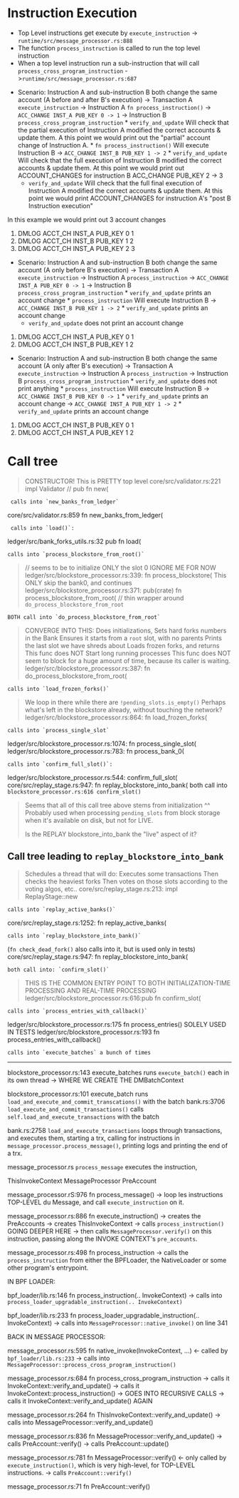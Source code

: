 # Instruction Execution
- Top Level instructions get execute by  `execute_instruction` -> `runtime/src/message_processor.rs:888`
- The function `process_instruction` is called to run the top level instruction
- When a top level instruction run a sub-instruction that will call `process_cross_program_instruction` ->`runtime/src/message_processor.rs:687`

* Scenario: Instruction A and sub-instruction B both change the same account (A before and after B's execution)
-> Transaction A `execute_instruction`
    -> Instruction A `fn process_instruction()`
        -> `ACC_CHANGE INST_A PUB_KEY 0 -> 1`
        ->  Instruction B `process_cross_program_instruction`
            * `verify_and_update`       Will check that the partial execution of Instruction A
                                        modified the correct accounts & update them. A this point we would print out
                                        the "partial" account change of Instruction A.
            * `fn process_instruction()`     Will execute Instruction B
            -> `ACC_CHANGE INST_B PUB_KEY 1 -> 2`
            * `verify_and_update`       Will check that the full execution of Instruction B
                                        modified the correct accounts & update them. At this point
                                        we would print out ACCOUNT_CHANGES for instruction B
        ACC_CHANGE PUB_KEY 2 -> 3
    * `verify_and_update`       Will check that the full final execution of Instruction A
                                modified the correct accounts & update them. At this point
                                we would print ACCOUNT_CHANGES for instruction A's "post B Instruction execution"

In this example we would print out 3 account changes
1) DMLOG ACCT_CH INST_A PUB_KEY 0 1
2) DMLOG ACCT_CH INST_B PUB_KEY 1 2
3) DMLOG ACCT_CH INST_A PUB_KEY 2 3

* Scenario: Instruction A and sub-instruction B both change the same account (A only before B's execution)
  -> Transaction A `execute_instruction`
    -> Instruction A `process_instruction`
        -> `ACC_CHANGE INST_A PUB_KEY 0 -> 1`
        ->  Instruction B `process_cross_program_instruction`
            * `verify_and_update` prints an account change
            * `process_instruction`     Will execute Instruction B
            -> `ACC_CHANGE INST_B PUB_KEY 1 -> 2`
            * `verify_and_update` prints an account change
    * `verify_and_update` does not print an account change

1) DMLOG ACCT_CH INST_A PUB_KEY 0 1
2) DMLOG ACCT_CH INST_B PUB_KEY 1 2

* Scenario: Instruction A and sub-instruction B both change the same account (A only after B's execution)
  -> Transaction A `execute_instruction`
    -> Instruction A `process_instruction`
        ->  Instruction B `process_cross_program_instruction`
            * `verify_and_update` does not print anything
            * `process_instruction`     Will execute Instruction B
            -> `ACC_CHANGE INST_B PUB_KEY 0 -> 1`
            * `verify_and_update` prints an account change
        -> `ACC_CHANGE INST_A PUB_KEY 1 -> 2`
        * `verify_and_update` prints an account change

1) DMLOG ACCT_CH INST_B PUB_KEY 0 1
2) DMLOG ACCT_CH INST_A PUB_KEY 1 2



# Call tree
> CONSTRUCTOR! This is PRETTY top level
core/src/validator.rs:221          impl Validator  // pub fn new(

     calls into `new_banks_from_ledger`

core/src/validator.rs:859          fn new_banks_from_ledger(

     calls into `load()`:

ledger/src/bank_forks_utils.rs:32   pub fn load(

    calls into `process_blockstore_from_root()`


> // seems to be to initialize ONLY the slot 0  IGNORE ME FOR NOW
ledger/src/blockstore_processor.rs:339:  fn process_blockstore(
> This ONLY skip the bank0, and continues
ledger/src/blockstore_processor.rs:371:  pub(crate) fn process_blockstore_from_root(  // thin wrapper around `do_process_blockstore_from_root`

    BOTH call into `do_process_blockstore_from_root`

> CONVERGE INTO THIS:
> Does initializations,
> Sets hard forks numbers in the Bank
> Ensures it starts from a `root` slot, with no parents
> Prints the last slot we have shreds about
> Loads frozen forks, and returns
> This func does NOT Start long running processes
> This func does NOT seem to block for a huge amount of time, because
>     its caller is waiting.
ledger/src/blockstore_processor.rs:387:  fn do_process_blockstore_from_root(

    calls into `load_frozen_forks()`

> We loop in there while there are `!pending_slots.is_empty()`
> Perhaps what's left in the blockstore already, without touching the network?
ledger/src/blockstore_processor.rs:864:  fn load_frozen_forks(

    calls into `process_single_slot`

ledger/src/blockstore_processor.rs:1074:  fn process_single_slot(
ledger/src/blockstore_processor.rs:783:  fn process_bank_0(

    calls into `confirm_full_slot()`:

ledger/src/blockstore_processor.rs:544:    confirm_full_slot(
core/src/replay_stage.rs:947:            fn replay_blockstore_into_bank(
    both call into `blockstore_processor.rs:616 confirm_slot()`

> Seems that all of this call tree above stems from initialization ^^
> Probably used when processing `pending_slots` from block storage when
> it's available on disk, but not for LIVE.
>
> Is the REPLAY blockstore_into_bank the "live" aspect of it?

## Call tree leading to `replay_blockstore_into_bank`

> Schedules a thread that will do:
  > Executes some transactions
  > Then checks the heaviest forks
  > Then votes on those slots according to the voting algos, etc..
core/src/replay_stage.rs:213:        impl ReplayStage::new

    calls into `replay_active_banks()`

core/src/replay_stage.rs:1252:            fn replay_active_banks(

    calls into `replay_blockstore_into_bank()`

(`fn check_dead_fork()` also calls into it, but is used only in tests)
core/src/replay_stage.rs:947:            fn replay_blockstore_into_bank(

    both call into: `confirm_slot()`


> THIS IS THE COMMON ENTRY POINT TO BOTH INITIALIZATION-TIME PROCESSING
> AND REAL-TIME PROCESSING
ledger/src/blockstore_processor.rs:616:pub fn confirm_slot(

    calls into `process_entries_with_callback()`

ledger/src/blockstore_processor.rs:175     fn process_entries()   SOLELY USED IN TESTS
ledger/src/blockstore_processor.rs:193     fn process_entries_with_callback()

    calls into `execute_batches` a bunch of times


------------------------

blockstore_processor.rs:143   execute_batches runs `execute_batch()` each in its own thread
    -> WHERE WE CREATE THE DMBatchContext

blockstore_processor.rs:101   execute_batch  runs `load_and_execute_and_commit_transcations()` with the batch
bank.rs:3706                  `load_execute_and_commit_transactions()` calls `self.load_and_execute_transactions` with the batch

bank.rs:2758                  `load_and_execute_transactions` loops through transactions, and executes them, starting a trx, calling for instructions in `message_processor.process_message()`, printing logs and printing the end of a trx.

message_processor.rs        `process_message` executes the instruction,


ThisInvokeContext
  MessageProcessor
    PreAccount


message_processor.rS:976    fn process_message()
    -> loop les instructions TOP-LEVEL du Message, and call `execute_instruction` on it.

message_processor.rs:886    fn execute_instruction()
    -> creates the PreAccounts
    -> creates ThisInvokeContext
    -> calls `process_instruction()`  GOING DEEPER HERE
    -> then calls `MessageProcessor.verify()` on this instruction, passing along
       the INVOKE CONTEXT's `pre_accounts`.

message_processor.rs:498    fn process_instruction
    -> calls the `process_instruction` from either the BPFLoader, the NativeLoader or some other
       program's entrypoint.

IN BPF LOADER:

bpf_loader/lib.rs:146    fn process_instruction(.. InvokeContext)
    -> calls into `process_loader_upgradable_instruction(.. InvokeContext)`

bpf_loader/lib.rs:233    fn process_loader_upgradable_instruction(.. InvokeContext)
    -> calls into `MessageProcessor::native_invoke()` on line 341

BACK IN MESSAGE PROCESSOR:

message_processor.rs:595    fn native_invoke(InvokeContext, ...)
    <- called by `bpf_loader/lib.rs:233`
    -> calls into `MessageProcessor::process_cross_program_instruction()`

message_processor.rs:684    fn process_cross_program_instruction
    -> calls it InvokeContext::verify_and_update()
    -> calls it InvokeContext::process_instruction() -> GOES INTO RECURSIVE CALLS
    -> calls it InvokeContext::verify_and_update()   AGAIN

message_processor.rs:264    fn ThisInvokeContext::verify_and_update()
    -> calls into MessageProcessor::verify_and_update()

message_processor.rs:836    fn MessageProcessor::verify_and_update()
    -> calls PreAccount::verify()
    -> calls PreAccount::update()

message_processor.rs:781    fn MessageProcessor::verify()
    <- only called by `execute_instruction()`, which is very high-level, for TOP-LEVEL instructions.
    -> calls `PreAccount::verify()`

message_processor.rs:71     fn PreAccount::verify()

